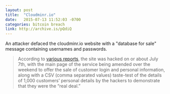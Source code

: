 ```yaml
---
layout: post
title:  "Cloudminr.io"
date:   2015-07-13 11:52:03 -0700
categories: bitcoin breach
link: http://archive.is/pQdiQ
---
```

An attacker defaced the cloudminr.io  website with a "database for sale" message containing usernames and passwords.

> According to [various reports][vr], the site was hacked on or about July 7th, with the main page of the service being amended over the weekend to offer the sale of customer login and personal information, along with a CSV (comma separated values) taste-test of the details of 1,000 customers’ personal details by the hackers to demonstrate that they were the “real deal.”

[vr]: http://siliconangle.com/blog/2015/07/13/cloudminr-io-closes-after-alleged-hack-bitcoin-stolen-and-user-details-offered-for-sale/
